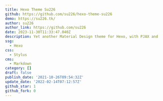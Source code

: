 ```yaml
---
title: Hexo Theme Su226
github: https://github.com/su226/hexo-theme-su226
demo: https://su226.tk/
author: su226
author_link: https://github.com/su226
date: 2023-11-30T11:33:47.040Z
description: Yet another Material Design theme for Hexo, with PJAX and more!
ssg:
  - Hexo
css:
  - Stylus
cms:
  - Markdown
category: []
draft: false
publish_date: '2021-10-26T09:54:32Z'
update_date: '2022-02-14T07:12:57Z'
github_star: 1
github_fork: 0
---
```

